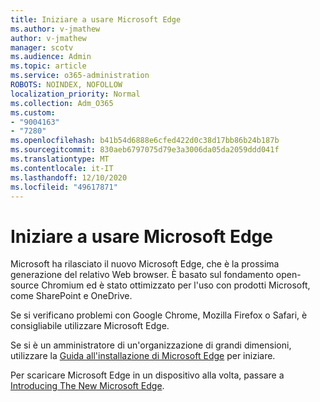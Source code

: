 ```yaml
---
title: Iniziare a usare Microsoft Edge
ms.author: v-jmathew
author: v-jmathew
manager: scotv
ms.audience: Admin
ms.topic: article
ms.service: o365-administration
ROBOTS: NOINDEX, NOFOLLOW
localization_priority: Normal
ms.collection: Adm_O365
ms.custom:
- "9004163"
- "7280"
ms.openlocfilehash: b41b54d6888e6cfed422d0c38d17bb86b24b187b
ms.sourcegitcommit: 830aeb6797075d79e3a3006da05da2059ddd041f
ms.translationtype: MT
ms.contentlocale: it-IT
ms.lasthandoff: 12/10/2020
ms.locfileid: "49617871"
---
```

# <a name="start-using-microsoft-edge"></a>Iniziare a usare Microsoft Edge

Microsoft ha rilasciato il nuovo Microsoft Edge, che è la prossima generazione del relativo Web browser. È basato sul fondamento open-source Chromium ed è stato ottimizzato per l'uso con prodotti Microsoft, come SharePoint e OneDrive.

Se si verificano problemi con Google Chrome, Mozilla Firefox o Safari, è consigliabile utilizzare Microsoft Edge.

Se si è un amministratore di un'organizzazione di grandi dimensioni, utilizzare la [Guida all'installazione di Microsoft Edge](https://go.microsoft.com/fwlink/?linkid=2142423) per iniziare.

Per scaricare Microsoft Edge in un dispositivo alla volta, passare a [Introducing The New Microsoft Edge](https://go.microsoft.com/fwlink/?linkid=2141049).
